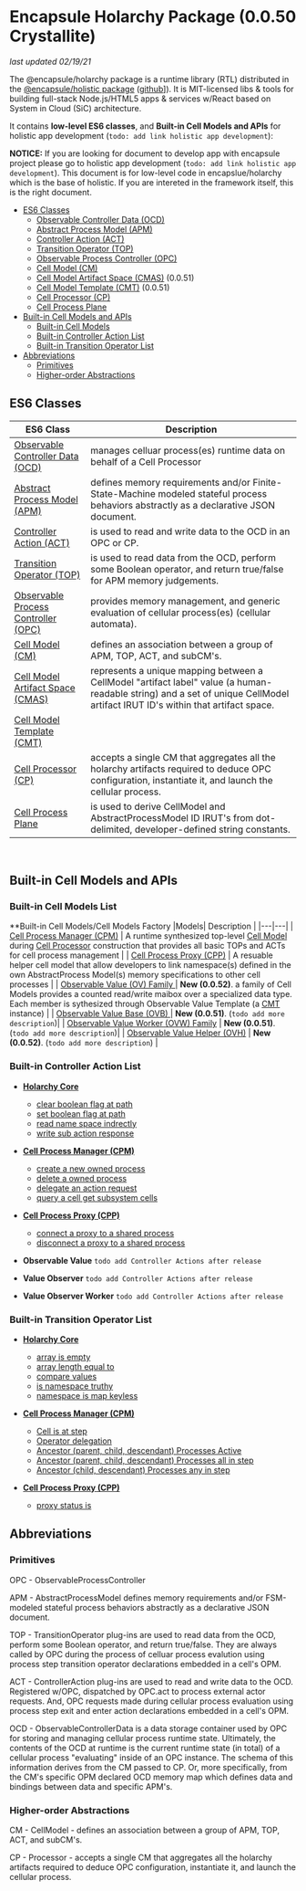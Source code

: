 # Encapsule Holarchy Package (0.0.50 Crystallite)
*last updated 02/19/21*

<!-- reference -->
<!-- external references -->
[encapsule]: https://encapsule.io "Encapsule Project Homepage..."
[github]: https://github.com/Encapsule "Encapsule Project GitHub..."
[arccore filter]: https://encapsule.io/docs/ARCcore/filter
[arccore identifier]: https://encapsule.io/docs/ARCcore/identifier
<!-- core references -->
[ocd]: ./core/observable-controller-data.md
[opc]: ./core/observable-process-controller.md
[apm]: ./core/abstract-process-model.md
[top]: ./core/transition-operator.md
[act]: ./core/controller-action.md
[cp]: ./core/cell-procssor.md
[cm]: ./core/cell-model.md
[cmas]: ./core/cell-model-artifact-space.md
[cmt]: ./core/cell-model-template.md
<!-- holarchy cm: build-in-cell-model reference -->
[ovh]: ./build-in-cell-model/observable-value-helper
[ov]: ./build-in-cell-model/observable-value-family.md
<!-- root reference -->
[top list]: ./transition-operator-apis.md
[act list]: ./controller-action-apis.md

The @encapsule/holarchy package is a runtime library (RTL) distributed in the [@encapsule/holistic package][encapsule] ([github][github]]). It is MIT-licensed libs & tools for building full-stack Node.js/HTML5 apps & services w/React based on System in Cloud (SiC) architecture.

It contains **low-level ES6 classes**, and **Built-in Cell Models and APIs** for holistic app development (`todo: add link holistic app development`):

**NOTICE:** If you are looking for document to develop app with encapsule project please go to holistic app development (`todo: add link holistic app development`). This document is for low-level code in encapslue/holarchy which is the base of holistic. If you are intereted in the framework itself, this is the right document.

* [ES6 Classes](#ES6-Classes)
    * [Observable Controller Data (OCD)](./core/observable-controller-data.md)
    * [Abstract Process Model (APM)](./core/abstract-process-model.md)
    * [Controller Action (ACT)](./core/controller-action.md)
    * [Transition Operator (TOP)](./core/transition-operator.md)
    * [Observable Process Controller (OPC)](./core/observable-process-controller.md)
    * [Cell Model (CM)](./core/cell-model.md)
    * [Cell Model Artifact Space (CMAS)](./core/cell-model-artifact-space.md) (0.0.51)
    * [Cell Model Template (CMT)](./core/cell-model-template.md) (0.0.51)
    * [Cell Processor (CP)](./core/cell-processor.md)
    * [Cell Process Plane](./core/cell-process-plane.md)
* [Built-in Cell Models and APIs](#Built-in-Cell-Models-and-APIs)
    * [Built-in Cell Models](#Built-in-Cell-Models-List)
    * [Built-in Controller Action List](#Built-in-Controller-Action-List)
    * [Built-in Transition Operator List](#Built-in-Transition-Operator-List)
* [Abbreviations](#Abbreviations)
    * [Primitives](#Primitives)
    * [Higher-order Abstractions](#Higher-order-Abstractions)

## ES6 Classes

|ES6 Class| Description |
|---|---|
| [Observable Controller Data (OCD)](./core/observable-controller-data.md) | manages celluar process(es) runtime data on behalf of a Cell Processor |
| [Abstract Process Model (APM)](./core/abstract-process-model.md) | defines memory requirements and/or Finite-State-Machine modeled stateful process behaviors abstractly as a declarative JSON document. |
| [Controller Action (ACT)](./core/controller-action.md) | is used to read and write data to the OCD in an OPC or CP. |
| [Transition Operator (TOP)](./core/transition-operator.md) | is used to read data from the OCD, perform some Boolean operator, and return true/false for APM memory judgements. |
| [Observable Process Controller (OPC)](./core/observable-process-controller.md) | provides memory management, and generic evaluation of cellular process(es) (cellular automata). |
| [Cell Model (CM)](./core/cell-model.md) |  defines an association between a group of APM, TOP, ACT, and subCM's. |
| [Cell Model Artifact Space (CMAS)](./core/cell-model-artifact-space.md) | represents a unique mapping between a CellModel "artifact label" value (a human-readable string) and a set of unique CellModel artifact IRUT ID's within that artifact space.  |
| [Cell Model Template (CMT)](./core/cell-model-template.md) |   |
| [Cell Processor (CP)](./core/cell-processor.md) | accepts a single CM that aggregates all the holarchy artifacts required to deduce OPC configuration, instantiate it, and launch the cellular process. |
| [Cell Process Plane](./core/cell-process-plane.md) | is used to derive CellModel and AbstractProcessModel ID IRUT's from dot-delimited, developer-defined string constants. |

</br>

## Built-in Cell Models and APIs
### Built-in Cell Models List
**Built-in Cell Models/Cell Models Factory
|Models| Description |
|---|---|
| [Cell Process Manager (CPM)](./build-in-cell-model/cell-process-manager.md) | A runtime synthesized top-level [Cell Model](./core/cell-model.md) during [Cell Processor](./core/cell-processor.md) construction that provides all basic TOPs and ACTs for cell process management  |
| [Cell Process Proxy (CPP)](./build-in-cell-model/cell-process-proxy.md) | A resuable helper cell model that allow developers to link namespace(s) defined in the own AbstractProcess Model(s) memory specifications to other cell processes |
| [Observable Value (OV) Family ](./build-in-cell-model/observable-value-family.md) | **New (0.0.52)**. a family of Cell Models provides a counted read/write maibox over a specialized data type. Each member is sythesized through Observable Value Template (a [CMT][cmt] instance) |
| [Observable Value Base (OVB) ](./build-in-cell-model/observable-value-base.md) | **New (0.0.51)**. (`todo add more description`)|
| [Observable Value Worker (OVW) Family](./build-in-cell-model/observable-value-proxy-worker-template.md) | **New (0.0.51)**.  (`todo add more description`)|
| [Observable Value Helper (OVH)](./build-in-cell-model/observable-value-helper.md) | **New (0.0.52)**. (`todo add more description`) |

### Built-in Controller Action List
* **[Holarchy Core](./controller-action-apis.md#Holarchy-Core)**
    * [clear boolean flag at path](./controller-action-apis.md#clear-boolean-flag-at-path)
    * [set boolean flag at path](./controller-action-apis.md#set-boolean-flag-at-path)
    * [read name space indrectly](./controller-action-apis.md#read-name-space-indrectly)
    * [write sub action response](./controller-action-apis.md#write-sub-action-response)

* **[Cell Process Manager (CPM)](./controller-action-apis.md#Cell-Process-Manager-CPM)**
    * [create a new owned process](./controller-action-apis.md#create-a-new-owned-process)
    * [delete a owned process](./controller-action-apis.md#delete-a-owned-process)
    * [delegate an action request](./controller-action-apis.md#delegate-an-action-request)
    * [query a cell get subsystem cells](./controller-action-apis.md#query-a-cell)

* **[Cell Process Proxy (CPP)](./controller-action-apis.md#Cell-Process-Proxy-CPP)**
    * [connect a proxy to a shared process](./controller-action-apis.md#connect-a-proxy-to-a-shared-process)
    * [disconnect a proxy to a shared process](./controller-action-apis.md#disconnect-a-proxy-to-a-shared-process)

* **Observable Value**
    `todo add Controller Actions after release`

* **Value Observer**
    `todo add Controller Actions after release`

* **Value Observer Worker**
    `todo add Controller Actions after release`


### Built-in Transition Operator List
* **[Holarchy Core](./transition-operator-apis.md#Holarchy-Core)**
    * [array is empty](./transition-operator-apis.md#array-is-empty)
    * [array length equal to](./transition-operator-apis.md#array-length-equal-to)
    * [compare values](./transition-operator-apis.md#compare-values)
    * [is namespace truthy](./transition-operator-apis.md#is-namespace-truthy)
    * [namespace is map keyless](./transition-operator-apis.md#namespace-is-map-keyless)

* **[Cell Process Manager (CPM)](./transition-operator-apis.md#Cell-Process-Manager-CPM)**
    * [Cell is at step](./transition-operator-apis.md#cell-is-at-step)
    * [Operator delegation](./transition-operator-apis.md#operator-delegation)
    * [Ancestor (parent, child, descendant) Processes Active](./transition-operator-apis.md#ancestor-processes-active)
    * [Ancestor (parent, child, descendant) Processes all in step](./transition-operator-apis.md#ancestor-processes-all-in-step)
    * [Ancestor (child, descendant) Processes any in step](./transition-operator-apis.md#ancestor-processes-any-in-step)

* **[Cell Process Proxy (CPP)](./transition-operator-apis.md#Cell-Process-Proxy-CPP)**
    * [proxy status is](./transition-operator-apis.md#proxy-status-is)

## Abbreviations

### Primitives

OPC - ObservableProcessController

APM - AbstractProcessModel defines memory requirements and/or FSM-modeled stateful process behaviors abstractly as a declarative JSON document.

TOP - TransitionOperator plug-ins are used to read data from the OCD, perform some Boolean operator, and return true/false. They are always called by OPC during the process of celluar process evalution using process step transition operator declarations embedded in a cell's OPM.

ACT - ControllerAction plug-ins are used to read and write data to the OCD. Registered w/OPC, dispatched by OPC.act to process external actor requests. And, OPC requests made during cellular process evaluation using process step exit and enter action declarations embedded in a cell's OPM.

OCD - ObservableControllerData is a data storage container used by OPC for storing and managing cellular process runtime state. Ultimately, the contents of the OCD at runtime is the current runtime state (in total) of a cellular process "evaluating" inside of an OPC instance. The schema of this information derives from the CM passed to CP. Or, more specifically, from the CM's specific OPM declared OCD memory map which defines data and bindings between data and specific APM's.

### Higher-order Abstractions

CM - CellModel - defines an association between a group of APM, TOP, ACT, and subCM's.

CP - Processor - accepts a single CM that aggregates all the holarchy artifacts required to deduce OPC configuration, instantiate it, and launch the cellular process.

